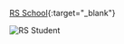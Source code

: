 [RS School](https://rs.school/ "RS School website"){:target="_blank"}

![RS Student](https://app.rs.school/static/images/im-fine.svg "RS Student")

